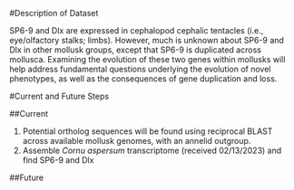 #Description of Dataset

SP6-9 and Dlx are expressed in cephalopod cephalic tentacles (i.e., eye/olfactory stalks; limbs). However, much is unknown about SP6-9 and Dlx in other mollusk groups, except that SP6-9 is duplicated across mollusca. Examining the evolution of these two genes within mollusks will help address fundamental questions underlying the evolution of novel phenotypes, as well as the consequences of gene duplication and loss.


#Current and Future Steps

##Current

1) Potential ortholog sequences will be found using reciprocal BLAST across available mollusk genomes, with an annelid outgroup. 
2) Assemble *Cornu aspersum* transcriptome (received 02/13/2023) and find SP6-9 and Dlx

##Future
